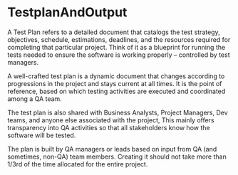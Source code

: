 # TestplanAndOutput
            
 A Test Plan refers to a detailed document that catalogs the test strategy, objectives, schedule, estimations, deadlines, and the resources required for completing that particular project. Think of it as a blueprint for running the tests needed to ensure the software is working properly – controlled by test managers.

 A well-crafted test plan is a dynamic document that changes according to progressions in the project and stays current at all times. It is the point of reference, based on which testing activities are executed and coordinated among a QA team.

 The test plan is also shared with Business Analysts, Project Managers, Dev teams, and anyone else associated with the project, This mainly offers transparency into QA activities so that all stakeholders know how the software will be tested.

 The plan is built by QA managers or leads based on input from QA (and sometimes, non-QA) team members. Creating it should not take more than 1/3rd of the time allocated for the entire project.
